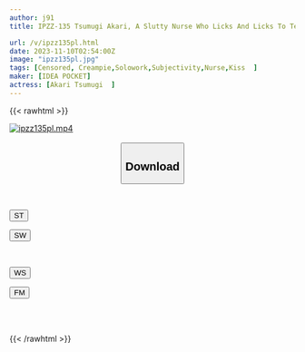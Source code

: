 ```yaml
---
author: j91
title: IPZZ-135 Tsumugi Akari, A Slutty Nurse Who Licks And Licks To Tempt Ejaculation With Thick Kisses And Full-body Lips With A Long Tongue And A Long Tongue

url: /v/ipzz135pl.html
date: 2023-11-10T02:54:00Z
image: "ipzz135pl.jpg"
tags: [Censored, Creampie,Solowork,Subjectivity,Nurse,Kiss	]
maker: [IDEA POCKET]
actress: [Akari Tsumugi  ]
---
```



{{< rawhtml >}}

<div class="video" data-videoid="29rkLM68e4uZ9Gp">
    <a href="javascript:;">
        <img src="https://my.j91.asia/v/ipzz135pl.jpg" width="WIDTH" height="HEIGHT" alt="ipzz135pl.mp4" loading="lazy">
    </a>
</div>

<script type="text/javascript" src="https://j91.asia/asset/on-demand-st.js"></script>

<br>
  <link rel="stylesheet" href="https://j91.asia/asset/bs5.css">
  
  <center>
  <button class="btn btn-primary" type="button" data-bs-toggle="collapse" data-bs-target=".multi-collapse" aria-expanded="false" aria-controls="multiCollapseExample1 multiCollapseExample2"><h2>Download</h2></button></center>
</p>
<div class="row">
  <div class="col">
    <div class="collapse multi-collapse" id="multiCollapseExample1">
      <div class="card card-body">
	      	      <br>
<div class="buttons">  
<p><a href="https://streamtape.to/v/29rkLM68e4uZ9Gp" target="_blank"><button class="btn-hover color-3"><i class="fa fa-download"></i> ST</button></a></p>
<p><a href="https://sfastwish.com/v1nrn1pfzmlc" target="_blank"><button class="btn-hover color-2"><i class="fa fa-download"></i> SW</button></a></p></div>
    </div>
  </div>
</div>
  <div class="col">
    <div class="collapse multi-collapse" id="multiCollapseExample2">
      <div class="card card-body">
	      <br>
<div class="buttons">
<p><a href="javascript:;" target="_blank"><button class="btn-hover color-9"><i class="fa fa-download"></i> WS</button></a></p>
<p><a href="javascript:;" target="_blank"><button class="btn-hover color-8"><i class="fa fa-download"></i> FM</button></a></p></div>
<br><br>
      </div>
    </div>
  </div>
</div>

{{< /rawhtml >}}
